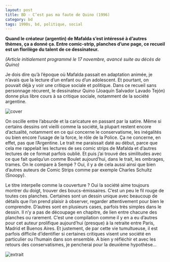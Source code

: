 ```yaml
---
layout: post
title: BD - C’est pas ma faute de Quino (1996)
category: bd
tags: 1990s, bd, politique, social
---
```


**Quand le créateur (argentin) de Mafalda s’est intéressé à d’autres thèmes, ça a donné ça. Entre comic-strip, planches d’une page, ce recueil est un florilège du talent de ce dessinateur.**

*(Article initialement programmé le 17 novembre, avancé suite au décès de Quino)*

Je dois dire qu’à l’époque où Mafalda passait en adaptation animée, je n’avais que la lecture d’un enfant ou d’un adolescent. Et pourtant, on pouvait déjà y voir une critique sociale et politique. Dans ce recueil sans personnage récurent, le dessinateur Quino (Joaquín Salvador Lavado Tejón) donne plus libre cours à sa critique sociale, notamment de la société argentine. 

![cover](https://filedn.eu/llqi9IBxlYouGRXYG2xlROb/img/2020/quino1.jpg)

On oscille entre l’absurde et la caricature en passant par la satire. Même si certains dessins ont vieilli comme la société, la plupart restent encore d’actualité, notamment en ce qui concerne le conservatisme, les inégalités ou bien encore l’usage de la force, le rôle de la Police. Ça ne concerne, en effet, pas que l’Argentine. Le trait me paraissait daté au début, parce que cela me rappelait les lectures de ses comic strips de Mafalda et d’autres lectures de ce format parfois oublié. Et puis j’ai trouvé des similitudes avec ce que fait quelqu’un comme Boulet aujourd’hui, dans le trait, les ombrages, trames. On le compare à Sempé ? Oui, il y a de cela aussi ainsi que bien d’autres auteurs de Comic Strips comme par exemple Charles Schultz (Snoopy). 

Le titre interpelle comme la couverture ? Oui la société aime toujours montrer du doigt, trouver des boucs-émissaires. C’est un peu le fil rouge de toutes ces planches. Certaines sont un dessin unique avec beaucoup de détails que l’on prend plaisir à observer, regarder attentivement pour bien le comprendre. D’autres sont en plusieurs cases, parfois très simples dans le dessin. Il n’y a pas de découpage en chapitre, de lien entre chacune des planches ou rarement. C’est une compilation comme il y en a eu d’autres pour cet auteur prolifique aujourd’hui (presque) à la retraite entre Paris, Madrid et Buenos Aires. Et justement, de par cette vie tumultueuse, il est parfois difficile d’identifier si certaines critiques visent une société en particulier ou l’humain dans son ensemble. A bien y réfléchir et avec les retours des conservatismes, je pencherai pour la deuxième hypothèse…

![extrait](https://filedn.eu/llqi9IBxlYouGRXYG2xlROb/img/2020/quino2.jpg)
